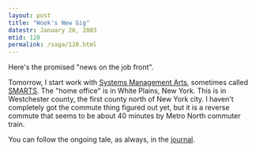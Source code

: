 ```yaml
---
layout: post
title: "Wook's New Gig"
datestr: January 26, 2003
mtid: 120
permalink: /saga/120.html
---
```


Here's the promised "news on the job front".

Tomorrow, I start work with <a href="http://www.smarts.com/">Systems
Management Arts</a>, sometimes called <a href="http://www.smarts.com/">SMARTS</a>.
The "home office" is in White Plains, New York. This is in Westchester
county, the first county north of New York city. I haven't completely got the
commute thing figured out yet, but it is a reverse commute that seems to be
about 40 minutes by Metro North commuter train.

You can follow the ongoing tale, as always, in the <a href="/styles/pola_btmmid.jpg">journal</a>.

